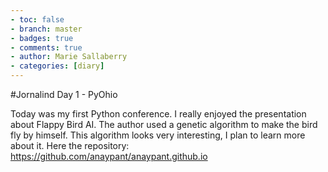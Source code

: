 ```yaml
---
- toc: false 
- branch: master
- badges: true
- comments: true
- author: Marie Sallaberry
- categories: [diary]
---
```


#Jornalind Day 1 - PyOhio

Today was my first Python conference. I really enjoyed the presentation about Flappy Bird AI. The author used a genetic algorithm to make the bird fly by himself. This algorithm looks very interesting, I plan to learn more about it.
Here the repository: https://github.com/anaypant/anaypant.github.io
